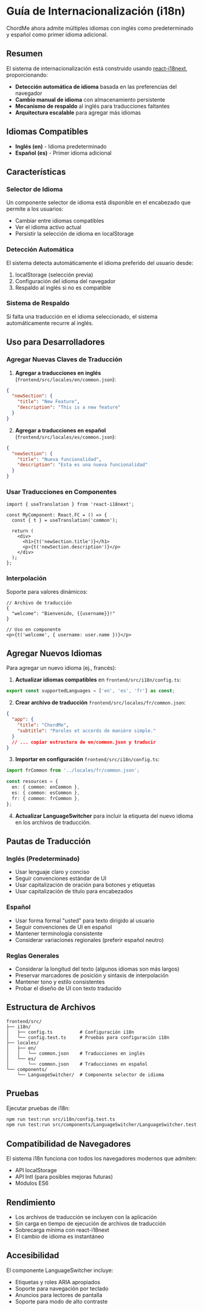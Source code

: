 # Guía de Internacionalización (i18n)

ChordMe ahora admite múltiples idiomas con inglés como predeterminado y español como primer idioma adicional.

## Resumen

El sistema de internacionalización está construido usando [react-i18next](https://react.i18next.com/), proporcionando:

- **Detección automática de idioma** basada en las preferencias del navegador
- **Cambio manual de idioma** con almacenamiento persistente
- **Mecanismo de respaldo** al inglés para traducciones faltantes
- **Arquitectura escalable** para agregar más idiomas

## Idiomas Compatibles

- **Inglés (en)** - Idioma predeterminado
- **Español (es)** - Primer idioma adicional

## Características

### Selector de Idioma
Un componente selector de idioma está disponible en el encabezado que permite a los usuarios:
- Cambiar entre idiomas compatibles
- Ver el idioma activo actual
- Persistir la selección de idioma en localStorage

### Detección Automática
El sistema detecta automáticamente el idioma preferido del usuario desde:
1. localStorage (selección previa)
2. Configuración del idioma del navegador
3. Respaldo al inglés si no es compatible

### Sistema de Respaldo
Si falta una traducción en el idioma seleccionado, el sistema automáticamente recurre al inglés.

## Uso para Desarrolladores

### Agregar Nuevas Claves de Traducción

1. **Agregar a traducciones en inglés** (`frontend/src/locales/en/common.json`):
```json
{
  "newSection": {
    "title": "New Feature",
    "description": "This is a new feature"
  }
}
```

2. **Agregar a traducciones en español** (`frontend/src/locales/es/common.json`):
```json
{
  "newSection": {
    "title": "Nueva funcionalidad",
    "description": "Esta es una nueva funcionalidad"
  }
}
```

### Usar Traducciones en Componentes

```tsx
import { useTranslation } from 'react-i18next';

const MyComponent: React.FC = () => {
  const { t } = useTranslation('common');
  
  return (
    <div>
      <h1>{t('newSection.title')}</h1>
      <p>{t('newSection.description')}</p>
    </div>
  );
};
```

### Interpolación

Soporte para valores dinámicos:

```tsx
// Archivo de traducción
{
  "welcome": "Bienvenido, {{username}}!"
}

// Uso en componente
<p>{t('welcome', { username: user.name })}</p>
```

## Agregar Nuevos Idiomas

Para agregar un nuevo idioma (ej., francés):

1. **Actualizar idiomas compatibles** en `frontend/src/i18n/config.ts`:
```typescript
export const supportedLanguages = ['en', 'es', 'fr'] as const;
```

2. **Crear archivo de traducción** `frontend/src/locales/fr/common.json`:
```json
{
  "app": {
    "title": "ChordMe",
    "subtitle": "Paroles et accords de manière simple."
  }
  // ... copiar estructura de en/common.json y traducir
}
```

3. **Importar en configuración** `frontend/src/i18n/config.ts`:
```typescript
import frCommon from '../locales/fr/common.json';

const resources = {
  en: { common: enCommon },
  es: { common: esCommon },
  fr: { common: frCommon },
};
```

4. **Actualizar LanguageSwitcher** para incluir la etiqueta del nuevo idioma en los archivos de traducción.

## Pautas de Traducción

### Inglés (Predeterminado)
- Usar lenguaje claro y conciso
- Seguir convenciones estándar de UI
- Usar capitalización de oración para botones y etiquetas
- Usar capitalización de título para encabezados

### Español
- Usar forma formal "usted" para texto dirigido al usuario
- Seguir convenciones de UI en español
- Mantener terminología consistente
- Considerar variaciones regionales (preferir español neutro)

### Reglas Generales
- Considerar la longitud del texto (algunos idiomas son más largos)
- Preservar marcadores de posición y sintaxis de interpolación
- Mantener tono y estilo consistentes
- Probar el diseño de UI con texto traducido

## Estructura de Archivos

```
frontend/src/
├── i18n/
│   ├── config.ts          # Configuración i18n
│   └── config.test.ts     # Pruebas para configuración i18n
├── locales/
│   ├── en/
│   │   └── common.json    # Traducciones en inglés
│   └── es/
│       └── common.json    # Traducciones en español
└── components/
    └── LanguageSwitcher/  # Componente selector de idioma
```

## Pruebas

Ejecutar pruebas de i18n:
```bash
npm run test:run src/i18n/config.test.ts
npm run test:run src/components/LanguageSwitcher/LanguageSwitcher.test.tsx
```

## Compatibilidad de Navegadores

El sistema i18n funciona con todos los navegadores modernos que admiten:
- API localStorage
- API Intl (para posibles mejoras futuras)
- Módulos ES6

## Rendimiento

- Los archivos de traducción se incluyen con la aplicación
- Sin carga en tiempo de ejecución de archivos de traducción
- Sobrecarga mínima con react-i18next
- El cambio de idioma es instantáneo

## Accesibilidad

El componente LanguageSwitcher incluye:
- Etiquetas y roles ARIA apropiados
- Soporte para navegación por teclado
- Anuncios para lectores de pantalla
- Soporte para modo de alto contraste